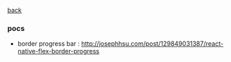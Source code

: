 [back](README.md)

### pocs
- border progress bar : http://josephhsu.com/post/129849031387/react-native-flex-border-progress
